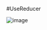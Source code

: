 #UseReducer


![image](https://user-images.githubusercontent.com/87895460/193380440-4179161c-5587-4881-a0f7-858a2dd5e665.png)
